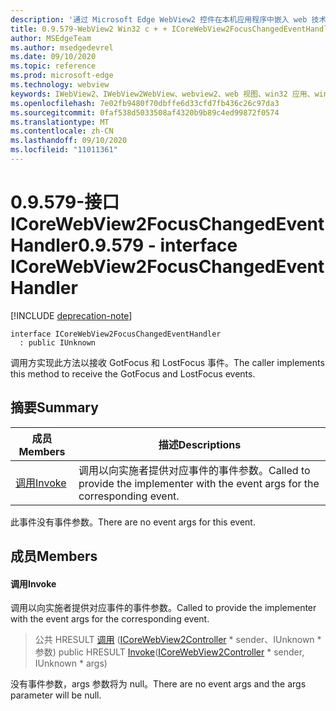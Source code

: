 ```yaml
---
description: '通过 Microsoft Edge WebView2 控件在本机应用程序中嵌入 web 技术 (HTML、CSS 和 JavaScript) '
title: 0.9.579-WebView2 Win32 c + + ICoreWebView2FocusChangedEventHandler
author: MSEdgeTeam
ms.author: msedgedevrel
ms.date: 09/10/2020
ms.topic: reference
ms.prod: microsoft-edge
ms.technology: webview
keywords: IWebView2、IWebView2WebView、webview2、web 视图、win32 应用、win32、edge、ICoreWebView2、ICoreWebView2Controller、浏览器控件、边缘 html、ICoreWebView2FocusChangedEventHandler
ms.openlocfilehash: 7e02fb9480f70dbffe6d33cfd7fb436c26c97da3
ms.sourcegitcommit: 0faf538d5033508af4320b9b89c4ed99872f0574
ms.translationtype: MT
ms.contentlocale: zh-CN
ms.lasthandoff: 09/10/2020
ms.locfileid: "11011361"
---
```

# <span data-ttu-id="bc5db-104">0.9.579-接口 ICoreWebView2FocusChangedEventHandler</span><span class="sxs-lookup"><span data-stu-id="bc5db-104">0.9.579 - interface ICoreWebView2FocusChangedEventHandler</span></span> 

[!INCLUDE [deprecation-note](../../includes/deprecation-note.md)]

```
interface ICoreWebView2FocusChangedEventHandler
  : public IUnknown
```

<span data-ttu-id="bc5db-105">调用方实现此方法以接收 GotFocus 和 LostFocus 事件。</span><span class="sxs-lookup"><span data-stu-id="bc5db-105">The caller implements this method to receive the GotFocus and LostFocus events.</span></span>

## <span data-ttu-id="bc5db-106">摘要</span><span class="sxs-lookup"><span data-stu-id="bc5db-106">Summary</span></span>

 <span data-ttu-id="bc5db-107">成员</span><span class="sxs-lookup"><span data-stu-id="bc5db-107">Members</span></span>                        | <span data-ttu-id="bc5db-108">描述</span><span class="sxs-lookup"><span data-stu-id="bc5db-108">Descriptions</span></span>
--------------------------------|---------------------------------------------
[<span data-ttu-id="bc5db-109">调用</span><span class="sxs-lookup"><span data-stu-id="bc5db-109">Invoke</span></span>](#invoke) | <span data-ttu-id="bc5db-110">调用以向实施者提供对应事件的事件参数。</span><span class="sxs-lookup"><span data-stu-id="bc5db-110">Called to provide the implementer with the event args for the corresponding event.</span></span>

<span data-ttu-id="bc5db-111">此事件没有事件参数。</span><span class="sxs-lookup"><span data-stu-id="bc5db-111">There are no event args for this event.</span></span>

## <span data-ttu-id="bc5db-112">成员</span><span class="sxs-lookup"><span data-stu-id="bc5db-112">Members</span></span>

#### <span data-ttu-id="bc5db-113">调用</span><span class="sxs-lookup"><span data-stu-id="bc5db-113">Invoke</span></span> 

<span data-ttu-id="bc5db-114">调用以向实施者提供对应事件的事件参数。</span><span class="sxs-lookup"><span data-stu-id="bc5db-114">Called to provide the implementer with the event args for the corresponding event.</span></span>

> <span data-ttu-id="bc5db-115">公共 HRESULT [调用](#invoke) ([ICoreWebView2Controller](icorewebview2controller.md) \* sender、IUnknown \* 参数) </span><span class="sxs-lookup"><span data-stu-id="bc5db-115">public HRESULT [Invoke](#invoke)([ICoreWebView2Controller](icorewebview2controller.md) \* sender, IUnknown \* args)</span></span>

<span data-ttu-id="bc5db-116">没有事件参数，args 参数将为 null。</span><span class="sxs-lookup"><span data-stu-id="bc5db-116">There are no event args and the args parameter will be null.</span></span>

